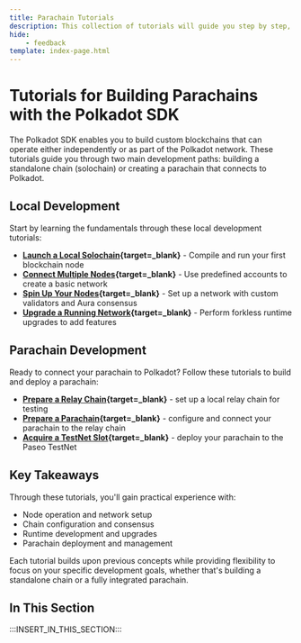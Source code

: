 ```yaml
---
title: Parachain Tutorials
description: This collection of tutorials will guide you step by step, from setting up your first local chain to deploying and customizing a fully operational parachain.
hide: 
    - feedback
template: index-page.html
---
```


# Tutorials for Building Parachains with the Polkadot SDK

The Polkadot SDK enables you to build custom blockchains that can operate either independently or as part of the Polkadot network. These tutorials guide you through two main development paths: building a standalone chain (solochain) or creating a parachain that connects to Polkadot.

## Local Development

Start by learning the fundamentals through these local development tutorials:

- **[Launch a Local Solochain](/tutorials/polkadot-sdk/parachains/local-chain/launch-a-local-solochain/){target=\_blank}** - Compile and run your first blockchain node
- **[Connect Multiple Nodes](/tutorials/polkadot-sdk/parachains/local-chain/connect-multiple-nodes/){target=\_blank}** - Use predefined accounts to create a basic network
- **[Spin Up Your Nodes](/tutorials/polkadot-sdk/parachains/local-chain/connect-multiple-nodes/){target=\_blank}** - Set up a network with custom validators and Aura consensus
- **[Upgrade a Running Network](/tutorials/polkadot-sdk/parachains/local-chain/connect-multiple-nodes/){target=\_blank}** - Perform forkless runtime upgrades to add features

## Parachain Development 

Ready to connect your parachain to Polkadot? Follow these tutorials to build and deploy a parachain:

- **[Prepare a Relay Chain](/tutorials/polkadot-sdk/parachains/connect-to-relay-chain/prepare-relay-chain/){target=\_blank}** - set up a local relay chain for testing
- **[Prepare a Parachain](/tutorials/polkadot-sdk/parachains/connect-to-relay-chain/prepare-parachain/){target=\_blank}** - configure and connect your parachain to the relay chain
- **[Acquire a TestNet Slot](/tutorials/polkadot-sdk/parachains/connect-to-relay-chain/acquire-a-testnet-slot/){target=\_blank}** - deploy your parachain to the Paseo TestNet

## Key Takeaways

Through these tutorials, you'll gain practical experience with:

- Node operation and network setup
- Chain configuration and consensus
- Runtime development and upgrades
- Parachain deployment and management

Each tutorial builds upon previous concepts while providing flexibility to focus on your specific development goals, whether that's building a standalone chain or a fully integrated parachain.

## In This Section

:::INSERT_IN_THIS_SECTION:::